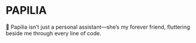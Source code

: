# PAPILIA
 🦋 Papilia isn’t just a personal assistant—she’s my forever friend, fluttering beside me through every line of code.

